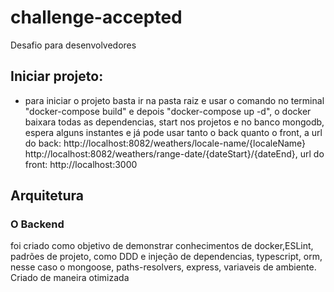 # challenge-accepted

Desafio para desenvolvedores

## Iniciar projeto:

- para iniciar o projeto basta ir na pasta raiz e usar o comando no terminal "docker-compose build" e depois "docker-compose up -d", o docker baixara todas as dependencias, start nos projetos e no banco mongodb, espera alguns instantes e já pode usar tanto o back quanto o front, a url do back: http://localhost:8082/weathers/locale-name/{localeName}
  http://localhost:8082/weathers/range-date/{dateStart}/{dateEnd}, url do front: http://localhost:3000

## Arquitetura

### O Backend

foi criado como objetivo de demonstrar conhecimentos de docker,ESLint, padrões de projeto, como DDD e injeção de dependencias, typescript, orm, nesse caso o mongoose, paths-resolvers, express, variaveis de ambiente. Criado de maneira otimizada
